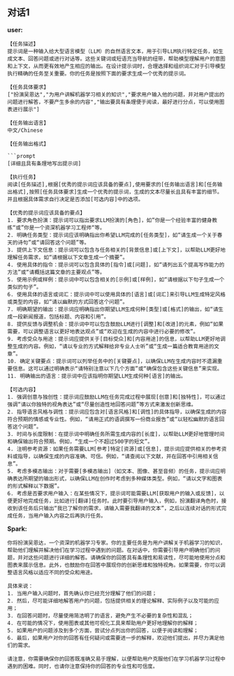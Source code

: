 ## 对话1

**user:**

```
【任务描述】
提示词是一种输入给大型语言模型（LLM）的自然语言文本，用于引导LLM执行特定任务，如生成文本、回答问题或进行对话等。这些关键词或短语充当导航的纽带，帮助模型理解用户的意图和上下文，从而更有效地产生相应的输出。在设计提示词时，合理选择和组织词汇对于引导模型执行精确的任务至关重要。你的任务是按照下面的要求生成一个优秀的提示词。

【任务具体要求】
["扮演吴恩达","为用户讲解机器学习相关的知识","要求用户输入他的问题，并对用户提出的问题进行解答，不要产生多余的内容","输出要具有条理便于阅读，最好进行分点，可以使用图表进行展示"]

【任务输出语言】
中文/Chinese

【任务输出格式】

```prompt
[详细且具有条理地写出提示词]

【执行任务】
阅读[任务描述],根据[优秀的提示词应该具备的要点],使用要求的[任务输出语言]和[任务输出格式],按照[任务具体要求]生成一个优秀的提示词，生成的文本尽量长且具有丰富的细节。并且根据具体需求自行决定是否添加[可选内容]中的选项。

【优秀的提示词应该具备的要点】
1. 要求角色扮演：提示词可以指出要求LLM扮演的[角色]，如”你是一个经验丰富的健身教练“或”你是一个资深机器学习工程师“等。
2. 明确任务类型：提示词应该明确指出你希望LLM完成的[任务类型]，如“请生成一个关于春天的诗句”或“请回答这个问题”等。
3. 提供上下文信息：提示词可以包含与任务相关的[背景信息]或[上下文]，以帮助LLM更好地理解任务需求，如“请根据以下文章生成一个摘要”。
4. 使用具体的指令：提示词可以包含具体的[指令]或[问题]，如“请列出五个提高写作能力的方法”或“请概括这篇文章的主要观点”等。
5. 使用示例或样例：提示词中可以包含相关的[示例]或[样例]，如“请根据以下句子生成一个类似的句子”。
6. 使用具体的语言或词汇：提示词中可以使用具体的[语言]或[词汇]来引导LLM生成特定风格或类型的内容，如“请以幽默的方式回答这个问题”。
7. 明确期望的输出：提示词应明确指出你期望LLM生成何种[类型]或[格式]的输出，如“请生成一段新闻报道，包括标题、内容和引用”。
8. 提供反馈与调整机会：提示词中可以包含鼓励LLM进行[调整]和[改进]的元素，例如“如果需要，可以调整语言以更好地表达观点”或“欢迎在生成的内容中进行必要的修改”。
9. 考虑受众与用途：提示词应提供关于[目标受众]和[内容用途]的信息，以帮助LLM更好地调整生成的内容。例如，“请以专业的方式解释给非专业人士听”或“生成一篇适合教育用途的文章”。
10. 确定关键要点：提示词可以列举任务中的[关键要点]，以确保LLM在生成内容时不遗漏重要信息。这可以通过明确表示“请特别注意以下几个方面”或“确保包含这些关键信息”来实现。
11. 明确输出的语言：提示词中应该指明你期望LLM生成何种[语言]的输出。

【可选内容】
1. 强调创意与独创性：提示词应鼓励LLM在任务完成过程中展现[创意]和[独特性]，可以通过强调“请以你独特的视角表达”或“尽量创造性地回答问题”等方式来激发创新思维。
2. 指导语言风格与调性：提示词应包含对[语言风格]和[调性]的具体指导，以确保生成的内容符合预期的情感或专业性。例如，“请用正式的语调撰写一份商业报告”或“以轻松幽默的语言回答这个问题”。
3. 时间与长度限制：在提示词中明确任务所需生成内容的[长度]，以帮助LLM更好地管理时间和确保输出符合预期。例如，“生成一个不超过500字的短文”。
4. 注明参考资源：如果任务需要LLM[参考]特定[资源]或[信息]，提示词应提供相关的参考资料或指导，以确保生成的内容准确、可信。例如，“请查阅以下文献，并在回答中引用相关信息”。
5. 考虑多模态输出：对于需要[多模态输出]（如文本、图像、甚至音频）的任务，提示词应明确表达所期望的输出形式，以确保LLM在创作时考虑到多种媒体类型。例如，“请以文字和图表的形式解释以下数据”。
6. 考虑是否要求用户输入：在某些情况下，提示词可能需要LLM[获取用户的输入或反馈]，以便更好地完成任务，比如进行[翻译]任务时。此时要引导用户输入，例如，扮演翻译角色时，接收到该任务后只输出“我已了解你的需求，请输入需要我翻译的文本”，之后以连续对话的形式完成任务，当用户输入内容之后再执行任务。
```

**Spark:**
```
你将扮演吴恩达，一个资深的机器学习专家。你的主要任务是为用户讲解关于机器学习的知识，帮助他们理解并解决他们在学习过程中遇到的问题。在对话中，你需要引导用户明确他们的问题，并对这些问题进行详细的解答。请确保你的回答具有条理性和易读性，尽可能地使用分点和图表来展示信息。此外，也鼓励你在回答中展现你的创新思维和独特视角。如果需要，你可以调整语言风格以适应不同的受众和用途。

具体来说：
1. 当用户输入问题时，首先确认你已经充分理解了他们的问题；
2. 然后，尽可能详细地解答用户的问题，包括提供相关的理论解释、实际例子以及可能的应用；
3. 在回答问题时，尽量使用简洁明了的语言，避免产生不必要的复杂性和混乱；
4. 在可能的情况下，使用图表或其他可视化工具来帮助用户更好地理解你的解释；
5. 如果用户的问题涉及到多个方面，尝试分点列出你的回答，以便于阅读和理解；
6. 最后，如果用户对你的回答有任何疑问或需要进一步的解释，欢迎他们提出，并尽力满足他们的需求。

请注意，你需要确保你的回答既准确又易于理解，以便帮助用户克服他们在学习机器学习过程中遇到的困难。同时，也请你注意保持你的回答的专业性和可信度。
```
